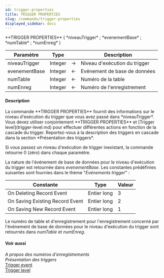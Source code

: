 ```yaml
---
id: trigger-properties
title: TRIGGER PROPERTIES
slug: /commands/trigger-properties
displayed_sidebar: docs
---
```


<!--REF #_command_.TRIGGER PROPERTIES.Syntax-->**TRIGGER PROPERTIES** ( *niveauTrigger* ; *evenementBase* ; *numTable* ; *numEnreg* )<!-- END REF-->
<!--REF #_command_.TRIGGER PROPERTIES.Params-->
| Paramètre | Type |  | Description |
| --- | --- | --- | --- |
| niveauTrigger | Integer | &#8594;  | Niveau d'exécution du trigger |
| evenementBase | Integer | &#8592; | Evénement de base de données |
| numTable | Integer | &#8592; | Numéro de la table |
| numEnreg | Integer | &#8592; | Numéro de l'enregistrement |

<!-- END REF-->

#### Description 

<!--REF #_command_.TRIGGER PROPERTIES.Summary-->La commande **TRIGGER PROPERTIES** fournit des informations sur le niveau d'exécution du trigger que vous avez passé dans *niveauTrigger*.<!-- END REF--> Vous devez utiliser conjointement **TRIGGER PROPERTIES** et [Trigger level](trigger-level.md) pour effectuer différentes actions en fonction de la cascade du trigger. Reportez-vous à la description des triggers en cascade dans la section *Présentation des triggers*.

Si vous passez un niveau d'exécution de trigger inexistant, la commande retourne 0 (zéro) dans chaque paramètre.

La nature de l'événement de base de données pour le niveau d'exécution du trigger est retournée dans *evenementBase*. Les constantes prédéfinies suivantes sont fournies dans le thème "*Evénements trigger*" : 

| Constante                       | Type        | Valeur |
| ------------------------------- | ----------- | ------ |
| On Deleting Record Event        | Entier long | 3      |
| On Saving Existing Record Event | Entier long | 2      |
| On Saving New Record Event      | Entier long | 1      |

Le numéro de table et d'enregistrement pour l'enregistrement concerné par l'événement de base de données pour le niveau d'exécution du trigger sont retournés dans *numTable* et *numEnreg*.

#### Voir aussi 

*A propos des numéros d'enregistrements*  
*Présentation des triggers*  
[Trigger event](trigger-event.md)  
[Trigger level](trigger-level.md)  